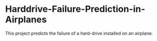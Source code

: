 # Harddrive-Failure-Prediction-in-Airplanes
This project predicts the failure of a hard-drive installed on an airplane. 
